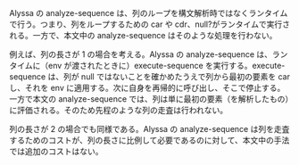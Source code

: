 Alyssa の analyze-sequence は、列のループを構文解析時ではなくランタイムで行う。つまり、列をループするための car や cdr、null?がランタイムで実行される。一方で、本文中の analyze-sequence はそのような処理を行わない。

例えば、列の長さが 1 の場合を考える。Alyssa の analyze-sequence は、ランタイムに（env が渡されたときに）execute-sequence を実行する。execute-sequence は、列が null ではないことを確かめたうえで列から最初の要素を car し、それを env に適用する。次に自身を再帰的に呼び出し、そこで停止する。一方で本文の analyze-sequence では、列は単に最初の要素（を解析したもの）に評価される。そのため先程のような列の走査は行われない。

列の長さが 2 の場合でも同様である。Alyssa の analyze-sequence は列を走査するためのコストが、列の長さに比例して必要であるのに対して、本文中の手法では追加のコストはない。
